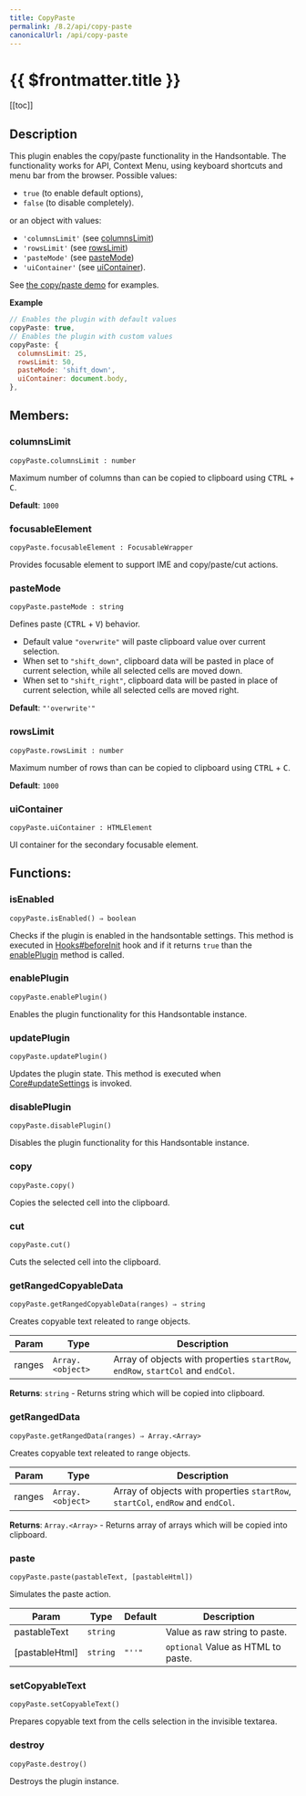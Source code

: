 ```yaml
---
title: CopyPaste
permalink: /8.2/api/copy-paste
canonicalUrl: /api/copy-paste
---
```


# {{ $frontmatter.title }}

[[toc]]

## Description


This plugin enables the copy/paste functionality in the Handsontable. The functionality works for API, Context Menu,
using keyboard shortcuts and menu bar from the browser.
Possible values:
* `true` (to enable default options),
* `false` (to disable completely).

or an object with values:
* `'columnsLimit'` (see [columnsLimit](#CopyPaste+columnsLimit))
* `'rowsLimit'` (see [rowsLimit](#CopyPaste+rowsLimit))
* `'pasteMode'` (see [pasteMode](#CopyPaste+pasteMode))
* `'uiContainer'` (see [uiContainer](#CopyPaste+uiContainer)).

See [the copy/paste demo](https://handsontable.com/docs/demo-copy-paste.html) for examples.


**Example**  
```js
// Enables the plugin with default values
copyPaste: true,
// Enables the plugin with custom values
copyPaste: {
  columnsLimit: 25,
  rowsLimit: 50,
  pasteMode: 'shift_down',
  uiContainer: document.body,
},
```
## Members:

### columnsLimit
`copyPaste.columnsLimit : number`

Maximum number of columns than can be copied to clipboard using <kbd>CTRL</kbd> + <kbd>C</kbd>.

**Default**: <code>1000</code>  


### focusableElement
`copyPaste.focusableElement : FocusableWrapper`

Provides focusable element to support IME and copy/paste/cut actions.



### pasteMode
`copyPaste.pasteMode : string`

Defines paste (<kbd>CTRL</kbd> + <kbd>V</kbd>) behavior.
* Default value `"overwrite"` will paste clipboard value over current selection.
* When set to `"shift_down"`, clipboard data will be pasted in place of current selection, while all selected cells are moved down.
* When set to `"shift_right"`, clipboard data will be pasted in place of current selection, while all selected cells are moved right.

**Default**: <code>&quot;&#x27;overwrite&#x27;&quot;</code>  


### rowsLimit
`copyPaste.rowsLimit : number`

Maximum number of rows than can be copied to clipboard using <kbd>CTRL</kbd> + <kbd>C</kbd>.

**Default**: <code>1000</code>  


### uiContainer
`copyPaste.uiContainer : HTMLElement`

UI container for the secondary focusable element.


## Functions:

### isEnabled
`copyPaste.isEnabled() ⇒ boolean`

Checks if the plugin is enabled in the handsontable settings. This method is executed in [Hooks#beforeInit](./Hooks/#beforeInit)
hook and if it returns `true` than the [enablePlugin](#CopyPaste+enablePlugin) method is called.



### enablePlugin
`copyPaste.enablePlugin()`

Enables the plugin functionality for this Handsontable instance.



### updatePlugin
`copyPaste.updatePlugin()`

Updates the plugin state. This method is executed when [Core#updateSettings](./Core/#updateSettings) is invoked.



### disablePlugin
`copyPaste.disablePlugin()`

Disables the plugin functionality for this Handsontable instance.



### copy
`copyPaste.copy()`

Copies the selected cell into the clipboard.



### cut
`copyPaste.cut()`

Cuts the selected cell into the clipboard.



### getRangedCopyableData
`copyPaste.getRangedCopyableData(ranges) ⇒ string`

Creates copyable text releated to range objects.


| Param | Type | Description |
| --- | --- | --- |
| ranges | <code>Array.&lt;object&gt;</code> | Array of objects with properties `startRow`, `endRow`, `startCol` and `endCol`. |


**Returns**: <code>string</code> - Returns string which will be copied into clipboard.  

### getRangedData
`copyPaste.getRangedData(ranges) ⇒ Array.<Array>`

Creates copyable text releated to range objects.


| Param | Type | Description |
| --- | --- | --- |
| ranges | <code>Array.&lt;object&gt;</code> | Array of objects with properties `startRow`, `startCol`, `endRow` and `endCol`. |


**Returns**: <code>Array.&lt;Array&gt;</code> - Returns array of arrays which will be copied into clipboard.  

### paste
`copyPaste.paste(pastableText, [pastableHtml])`

Simulates the paste action.


| Param | Type | Default | Description |
| --- | --- | --- | --- |
| pastableText | <code>string</code> |  | Value as raw string to paste. |
| [pastableHtml] | <code>string</code> | <code>&quot;&#x27;&#x27;&quot;</code> | `optional` Value as HTML to paste. |



### setCopyableText
`copyPaste.setCopyableText()`

Prepares copyable text from the cells selection in the invisible textarea.



### destroy
`copyPaste.destroy()`

Destroys the plugin instance.


